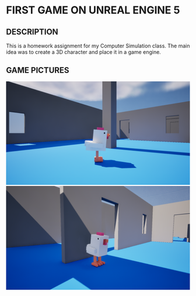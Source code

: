 
# FIRST GAME ON UNREAL ENGINE 5

## DESCRIPTION

This is a homework assignment for my Computer Simulation class.
The main idea was to create a 3D character and place it in a game engine.

## GAME PICTURES

![Using App](Content/Example/chiken.png)
![Using App](Content/Example/chiken_00.png)

